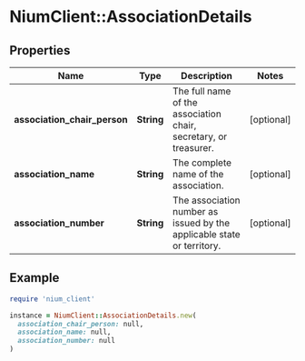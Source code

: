 # NiumClient::AssociationDetails

## Properties

| Name | Type | Description | Notes |
| ---- | ---- | ----------- | ----- |
| **association_chair_person** | **String** | The full name of the association chair, secretary, or treasurer. | [optional] |
| **association_name** | **String** | The complete name of the association. | [optional] |
| **association_number** | **String** | The association number as issued by the applicable state or territory. | [optional] |

## Example

```ruby
require 'nium_client'

instance = NiumClient::AssociationDetails.new(
  association_chair_person: null,
  association_name: null,
  association_number: null
)
```

